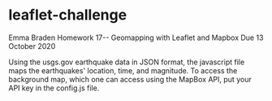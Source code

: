 # leaflet-challenge
Emma Braden
Homework 17-- Geomapping with Leaflet and Mapbox
Due 13 October 2020 

Using the usgs.gov earthquake data in JSON format, the javascript file maps the earthquakes' location, time, and magnitude. To access the background map, which one can access using the MapBox API, put your API key in the config.js file. 
